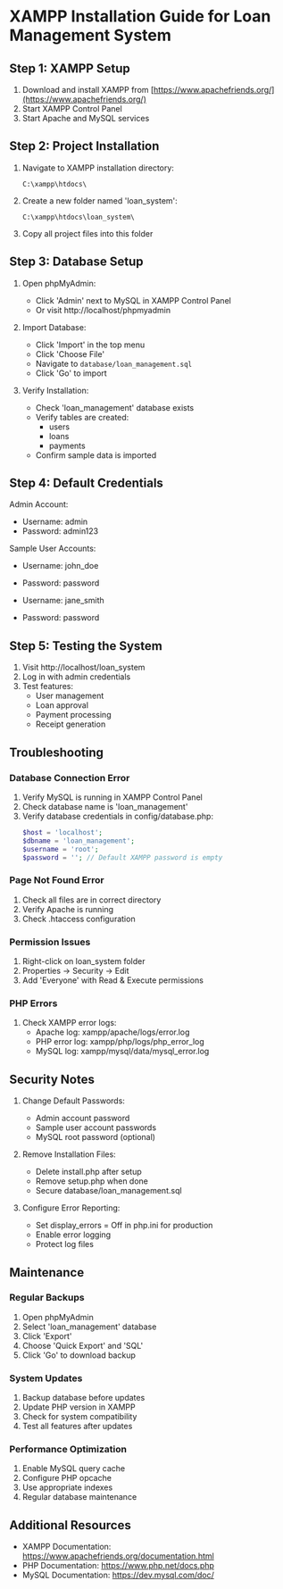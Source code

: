 # XAMPP Installation Guide for Loan Management System

## Step 1: XAMPP Setup

1. Download and install XAMPP from [https://www.apachefriends.org/](https://www.apachefriends.org/)
2. Start XAMPP Control Panel
3. Start Apache and MySQL services

## Step 2: Project Installation

1. Navigate to XAMPP installation directory:
   ```
   C:\xampp\htdocs\
   ```

2. Create a new folder named 'loan_system':
   ```
   C:\xampp\htdocs\loan_system\
   ```

3. Copy all project files into this folder

## Step 3: Database Setup

1. Open phpMyAdmin:
   - Click 'Admin' next to MySQL in XAMPP Control Panel
   - Or visit http://localhost/phpmyadmin

2. Import Database:
   - Click 'Import' in the top menu
   - Click 'Choose File'
   - Navigate to `database/loan_management.sql`
   - Click 'Go' to import

3. Verify Installation:
   - Check 'loan_management' database exists
   - Verify tables are created:
     - users
     - loans
     - payments
   - Confirm sample data is imported

## Step 4: Default Credentials

Admin Account:
- Username: admin
- Password: admin123

Sample User Accounts:
- Username: john_doe
- Password: password

- Username: jane_smith
- Password: password

## Step 5: Testing the System

1. Visit http://localhost/loan_system
2. Log in with admin credentials
3. Test features:
   - User management
   - Loan approval
   - Payment processing
   - Receipt generation

## Troubleshooting

### Database Connection Error
1. Verify MySQL is running in XAMPP Control Panel
2. Check database name is 'loan_management'
3. Verify database credentials in config/database.php:
   ```php
   $host = 'localhost';
   $dbname = 'loan_management';
   $username = 'root';
   $password = ''; // Default XAMPP password is empty
   ```

### Page Not Found Error
1. Check all files are in correct directory
2. Verify Apache is running
3. Check .htaccess configuration

### Permission Issues
1. Right-click on loan_system folder
2. Properties → Security → Edit
3. Add 'Everyone' with Read & Execute permissions

### PHP Errors
1. Check XAMPP error logs:
   - Apache log: xampp/apache/logs/error.log
   - PHP error log: xampp/php/logs/php_error_log
   - MySQL log: xampp/mysql/data/mysql_error.log

## Security Notes

1. Change Default Passwords:
   - Admin account password
   - Sample user account passwords
   - MySQL root password (optional)

2. Remove Installation Files:
   - Delete install.php after setup
   - Remove setup.php when done
   - Secure database/loan_management.sql

3. Configure Error Reporting:
   - Set display_errors = Off in php.ini for production
   - Enable error logging
   - Protect log files

## Maintenance

### Regular Backups
1. Open phpMyAdmin
2. Select 'loan_management' database
3. Click 'Export'
4. Choose 'Quick Export' and 'SQL'
5. Click 'Go' to download backup

### System Updates
1. Backup database before updates
2. Update PHP version in XAMPP
3. Check for system compatibility
4. Test all features after updates

### Performance Optimization
1. Enable MySQL query cache
2. Configure PHP opcache
3. Use appropriate indexes
4. Regular database maintenance

## Additional Resources

- XAMPP Documentation: https://www.apachefriends.org/documentation.html
- PHP Documentation: https://www.php.net/docs.php
- MySQL Documentation: https://dev.mysql.com/doc/
